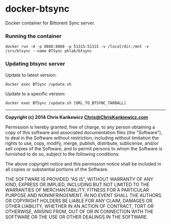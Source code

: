 docker-btsync
===================

Docker container for Bittorent Sync server.


### Running the container

    docker run -d -p 8888:8888 -p 51315:51315 -v /local/dir:/mnt -v /srv/btsync --name BTSync phlak/btsync


### Updating btsync server

Update to latest version:

    docker exec BTSync /update.sh

Update to a specific version:

    docker exec BTSync /update.sh [URL_TO_BTSYNC_TARBALL]

-----

**Copyright (c) 2014 Chris Kankewicz <Chris@ChrisKankiewicz.com>**

Permission is hereby granted, free of charge, to any person obtaining a copy
of this software and associated documentation files (the "Software"), to deal
in the Software without restriction, including without limitation the rights
to use, copy, modify, merge, publish, distribute, sublicense, and/or sell
copies of the Software, and to permit persons to whom the Software is
furnished to do so, subject to the following conditions:

The above copyright notice and this permission notice shall be included in
all copies or substantial portions of the Software.

THE SOFTWARE IS PROVIDED "AS IS", WITHOUT WARRANTY OF ANY KIND, EXPRESS OR
IMPLIED, INCLUDING BUT NOT LIMITED TO THE WARRANTIES OF MERCHANTABILITY,
FITNESS FOR A PARTICULAR PURPOSE AND NONINFRINGEMENT. IN NO EVENT SHALL THE
AUTHORS OR COPYRIGHT HOLDERS BE LIABLE FOR ANY CLAIM, DAMAGES OR OTHER
LIABILITY, WHETHER IN AN ACTION OF CONTRACT, TORT OR OTHERWISE, ARISING FROM,
OUT OF OR IN CONNECTION WITH THE SOFTWARE OR THE USE OR OTHER DEALINGS IN
THE SOFTWARE.
